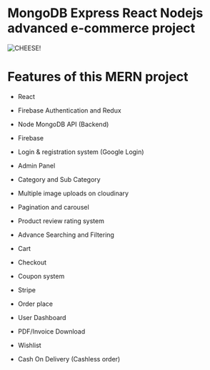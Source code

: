 # MongoDB Express React Nodejs advanced e-commerce project

![CHEESE!](screenshot.png)

# Features of this MERN project

- React

- Firebase Authentication and Redux

- Node MongoDB API (Backend)

- Firebase

- Login & registration system (Google Login)

- Admin Panel

- Category and Sub Category

- Multiple image uploads on cloudinary

- Pagination and carousel

- Product review rating system

- Advance Searching and Filtering

- Cart

- Checkout

- Coupon system

- Stripe

- Order place

- User Dashboard

- PDF/Invoice Download

- Wishlist

- Cash On Delivery (Cashless order)
